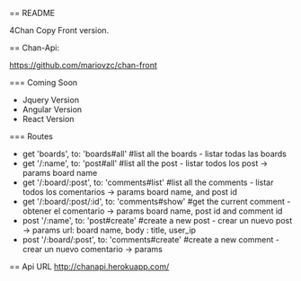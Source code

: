 == README

4Chan Copy Front version.

== Chan-Api:

https://github.com/mariovzc/chan-front

=== Coming Soon
 * Jquery Version
 * Angular Version
 * React Version


=== Routes
  * get 'boards', to: 'boards#all'  #list all the boards - listar todas las boards
  * get '/:name', to: 'post#all'   #list all the post - listar todos los post -> params board name
  * get '/:board/:post', to: 'comments#list' #list all the comments - listar todos los comentarios  -> params board name, and post id  
  * get '/:board/:post/:id', to: 'comments#show' #get the current comment - obtener el comentario -> params board name, post id and comment id
  * post '/:name', to: 'post#create' #create a new post - crear un nuevo post -> params url: board name, body : title, user_ip
  * post '/:board/:post', to: 'comments#create'  #create a new comment - crear un nuevo comentario -> params

== Api URL
  http://chanapi.herokuapp.com/
